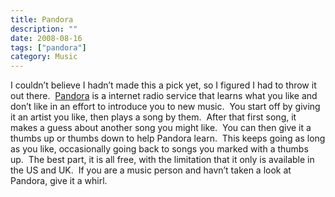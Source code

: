 ```yaml
---
title: Pandora
description: ""
date: 2008-08-16
tags: ["pandora"]
category: Music
---
```



<p>I couldn’t believe I hadn’t made this a pick yet, so I figured I had to throw it out there.&nbsp; <a href="https://web.archive.org/web/20131211120824/http://www.pandora.com/">Pandora</a> is a internet radio service that learns what you like and don’t like in an effort to introduce you to new music.&nbsp; You start off by giving it an artist you like, then plays a song by them.&nbsp; After that first song, it makes a guess about another song you might like.&nbsp; You can then give it a thumbs up or thumbs down to help Pandora learn.&nbsp; This keeps going as long as you like, occasionally going back to songs you marked with a thumbs up.&nbsp; The best part, it is all free, with the limitation that it only is available in the US and UK.&nbsp; If you are a music person and havn’t taken a look at Pandora, give it a whirl.</p>
